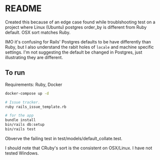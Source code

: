 # README

Created this because of an edge case found while troublshooting test on a project where Linux (Ubuntu) postgres order_by is different from Ruby default. OSX sort matches Ruby.

IMO it's confusing for Rails' Postgres defaults to be have differently than Ruby, but I also understand the rabit holes of `locale` and machine specific settings. I'm not suggesting the default be changed in Postgres, just illustrating they are different.

## To run

Requirements: Ruby, Docker

```bash
docker-compose up -d

# Issue tracker.
ruby rails_issue_template.rb

# for the app
bundle install
bin/rails db:setup
bin/rails test
```

Obverve the failing test in test/models/default_collate.test.

I should note that CRuby's sort is the consistent on OSX/Linux. I have not tested Windows.
